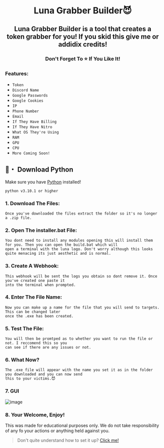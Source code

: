 <h1 align="center">
  Luna Grabber Builder😈
</h1>

<h2 align="center">
  Luna Grabber Builder is a tool that creates a token grabber for you!
  If you skid this give me or addidix credits!
</h2>

<h3 align="center">
Don't Forget To ⭐ If You Like It!
</h3>

### Features:

- `Token`
- `Discord Name`
- `Google Passwords`
- `Google Cookies`
- `IP`
- `Phone Number`
- `Email`
- `If They Have Billing`
- `If They Have Nitro`
- `What OS They're Using`
- `RAM`
- `GPU`
- `CPU`
- `More Coming Soon!`



## 🐍・ Download Python

Make sure you have [Python](https://www.python.org/downloads/) installed!
```sh-session
python v3.10.1 or higher
```

### 1. Download The Files:
```
Once you've downloaded the files extract the folder so it's no longer a .zip file.
```
### 2. Open The installer.bat File:
```
You dont need to install any modules opening this will install them for you. Then you can open the build.bat which will 
open a terminal with the luna logo. Don't worry although this looks quite menacing its just aesthetic and is normal.
```
### 3. Create A Webhook:
```
This webhook will be sent the logs you obtain so dont remove it. Once you've created one paste it 
into the terminal when prompted.
```
### 4. Enter The File Name:
```
Now you can make up a name for the file that you will send to targets. This can be changed later 
once the .exe has been created.
```
### 5. Test The File:
``` 
You will then be promtped as to whether you want to run the file or not. I reccomend this so you 
can see if there are any issues or not.
```
### 6. What Now?
``` 
The .exe file will appear with the name you set it as in the folder you downloaded and you can now send 
this to your victims.😈
```

### 7. GUI
![image](https://user-images.githubusercontent.com/99215486/171456769-a14cb576-77b8-4a9a-a02e-6ae466eb23ca.png)

### 8. Your Welcome, Enjoy!
This was made for educational purposes only. We do not take responsibility of any fo your actions or anything held against you.

> Don't quite understand how to set it up? [Click me!](https://discord.gg/luna22)
